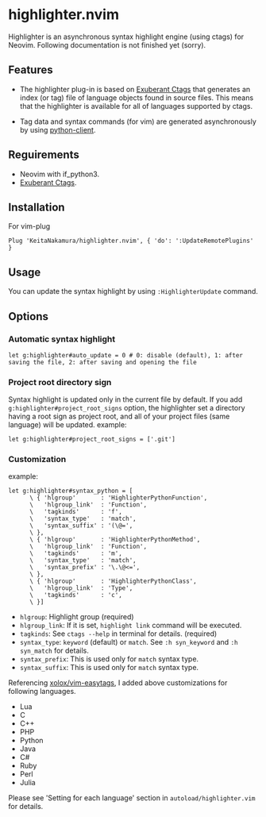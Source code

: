 # highlighter.nvim

Highlighter is an asynchronous syntax highlight engine (using ctags) for Neovim. Following documentation is not finished yet (sorry).

## Features

* The highlighter plug-in is based on [Exuberant Ctags](http://ctags.sourceforge.net) that generates an index (or tag) file of language objects found in source files. This means that the highlighter is available for all of languages supported by ctags.

* Tag data and syntax commands (for vim) are generated asynchronously by using [python-client](https://github.com/neovim/python-client).

## Reguirements

* Neovim with if_python3.
* [Exuberant Ctags](http://ctags.sourceforge.net).

## Installation

For vim-plug
```vim
Plug 'KeitaNakamura/highlighter.nvim', { 'do': ':UpdateRemotePlugins' }
```

## Usage

You can update the syntax highlight by using `:HighlighterUpdate` command.

## Options

### Automatic syntax highlight
```vim
let g:highlighter#auto_update = 0 # 0: disable (default), 1: after saving the file, 2: after saving and opening the file
```

### Project root directory sign
Syntax highlight is updated only in the current file by default. If you add `g:highlighter#project_root_signs` option, the highlighter set a directory having a root sign as project root, and all of your project files (same language) will be updated.
example:
```vim
let g:highlighter#project_root_signs = ['.git']
```

### Customization
example:
```
let g:highlighter#syntax_python = [
      \ { 'hlgroup'       : 'HighlighterPythonFunction',
      \   'hlgroup_link'  : 'Function',
      \   'tagkinds'      : 'f',
      \   'syntax_type'   : 'match',
      \   'syntax_suffix' : '(\@=',
      \ },
      \ { 'hlgroup'       : 'HighlighterPythonMethod',
      \   'hlgroup_link'  : 'Function',
      \   'tagkinds'      : 'm',
      \   'syntax_type'   : 'match',
      \   'syntax_prefix' : '\.\@<=',
      \ },
      \ { 'hlgroup'       : 'HighlighterPythonClass',
      \   'hlgroup_link'  : 'Type',
      \   'tagkinds'      : 'c',
      \ }]
```
* `hlgroup`: Highlight group (required)
* `hlgroup_link`: If it is set, `highlight link` command will be executed.
* `tagkinds`: See `ctags --help` in terminal for details. (required)
* `syntax_type`: `keyword` (default) or `match`. See `:h syn_keyword` and `:h syn_match` for details.
* `syntax_prefix`: This is used only for `match` syntax type.
* `syntax_suffix`: This is used only for `match` syntax type.

Referencing [xolox/vim-easytags](https://github.com/xolox/vim-easytags), I added above customizations for following languages.
* Lua
* C
* C++
* PHP
* Python
* Java
* C#
* Ruby
* Perl
* Julia

Please see 'Setting for each language' section in `autoload/highlighter.vim` for details.
